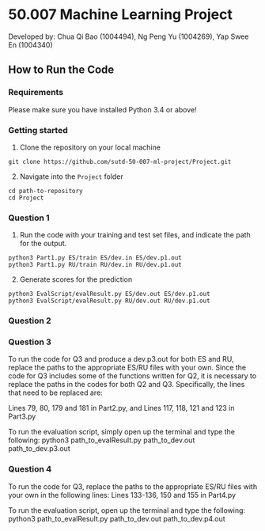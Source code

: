 # 50.007 Machine Learning Project

Developed by: Chua Qi Bao (1004494), Ng Peng Yu (1004269), Yap Swee En (1004340)

## How to Run the Code

### Requirements 
Please make sure you have installed Python 3.4 or above!

### Getting started
1. Clone the repository on your local machine
```
git clone https://github.com/sutd-50-007-ml-project/Project.git
```
2. Navigate into the `Project` folder
```
cd path-to-repository
cd Project
```


### Question 1

1. Run the code with your training and test set files, and indicate the path for the output.
```
python3 Part1.py ES/train ES/dev.in ES/dev.p1.out
python3 Part1.py RU/train RU/dev.in RU/dev.p1.out
```
2. Generate scores for the prediction
```
python3 EvalScript/evalResult.py ES/dev.out ES/dev.p1.out
python3 EvalScript/evalResult.py RU/dev.out RU/dev.p1.out
```


### Question 2

### Question 3
To run the code for Q3 and produce a dev.p3.out for both ES and RU, replace the paths to the appropriate ES/RU files with your own.
Since the code for Q3 includes some of the functions written for Q2, it is necessary to replace the paths in the codes for both Q2 and Q3.
Specifically, the lines that need to be replaced are:

Lines 79, 80, 179 and 181 in Part2.py, and
Lines 117, 118, 121 and 123 in Part3.py

To run the evaluation script, simply open up the terminal and type the following:
python3 path_to_evalResult.py path_to_dev.out path_to_dev.p3.out

### Question 4
To run the code for Q3, replace the paths to the appropriate ES/RU files with your own in the following lines:
Lines 133-136, 150 and 155 in Part4.py

To run the evaluation script, open up the terminal and type the following:
python3 path_to_evalResult.py path_to_dev.out path_to_dev.p4.out


